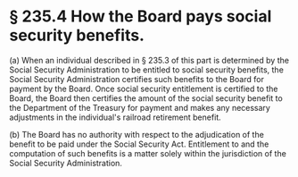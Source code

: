 # § 235.4   How the Board pays social security benefits.

(a) When an individual described in § 235.3 of this part is determined by the Social Security Administration to be entitled to social security benefits, the Social Security Administration certifies such benefits to the Board for payment by the Board. Once social security entitlement is certified to the Board, the Board then certifies the amount of the social security benefit to the Department of the Treasury for payment and makes any necessary adjustments in the individual's railroad retirement benefit.


(b) The Board has no authority with respect to the adjudication of the benefit to be paid under the Social Security Act. Entitlement to and the computation of such benefits is a matter solely within the jurisdiction of the Social Security Administration.




